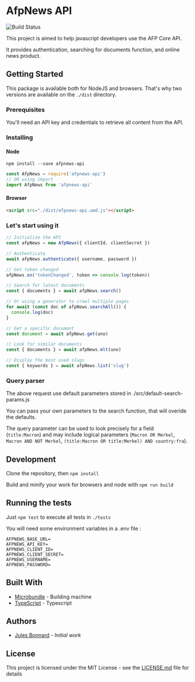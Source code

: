# AfpNews API

![Build Status](https://github.com/julesbonnard/afpnews-api/workflows/NodeJS/badge.svg?branch=master)

This project is aimed to help javascript developers use the AFP Core API.

It provides authentication, searching for documents function, and online news product.

## Getting Started

This package is available both for NodeJS and browsers. That's why two versions are available on the `./dist` directory.

### Prerequisites

You'll need an API key and credentials to retrieve all content from the API.

### Installing

#### Node

`npm install --save afpnews-api`

```js
const AfpNews = require('afpnews-api')
// OR using import
import AfpNews from 'afpnews-api'
```

#### Browser

```html
<script src="./dist/afpnews-api.umd.js"></script>
```

### Let's start using it

```js
// Initialize the API
const afpNews = new AfpNews({ clientId, clientSecret })

// Authenticate
await afpNews.authenticate({ username, password })

// Get token changed
afpNews.on('tokenChanged', token => console.log(token))

// Search for latest documents
const { documents } = await afpNews.search()

// Or using a generator to crawl multiple pages
for await (const doc of afpNews.searchAll()) {
  console.log(doc)
}

// Get a specific document
const document = await afpNews.get(uno)

// Look for similar documents
const { documents } = await afpNews.mlt(uno)

// Display the most used slugs
const { keywords } = await afpNews.list('slug')
```

### Query parser

The above request use default parameters stored in ./src/default-search-params.js

You can pass your own parameters to the search function, that will overide the defaults.

The query parameter can be used to look precisely for a field (`title:Macron`) and may include logical parameters (`Macron OR Merkel`, `Macron AND NOT Merkel`, `(title:Macron OR title:Merkel) AND country:fra`).

## Development

Clone the repository, then `npm install`

Build and minify your work for browsers and node with `npm run build`

## Running the tests

Just `npm test` to execute all tests in `./tests`

You will need some environment variables in a .env file : 

```
AFPNEWS_BASE_URL=
AFPNEWS_API_KEY=
AFPNEWS_CLIENT_ID=
AFPNEWS_CLIENT_SECRET=
AFPNEWS_USERNAME=
AFPNEWS_PASSWORD=
```

## Built With

* [Microbundle](https://www.npmjs.com/package/microbundle) - Building machine
* [TypeScript](https://www.typescriptlang.org/) - Typescript

## Authors

* [Jules Bonnard](https://github.com/julesbonnard) - *Initial work*

## License

This project is licensed under the MIT License - see the [LICENSE.md](LICENSE.md) file for details
